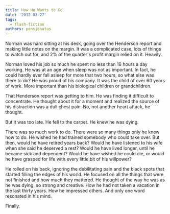 ```yaml
---
title: How He Wants to Go
date: '2012-03-27'
tags:
  - flash-fiction
authors: pensjonatus
---
```


Norman was hard sitting at his desk, going over the Henderson report and making
little notes on the margin. It was a complicated case, lots of things to watch
out for, and 2% of the quarter's profit margin relied on it. Heavily.

<!-- truncate -->

Norman loved his job so much he spent no less than 16 hours a day working. He
was at an age when sleep was not as important. In fact, he could hardly ever
fall asleep for more that two hours, so what else was there to do? He was proud
of his company. It was the child of over 60 years of work. More important than
his biological children or grandchildren.

That Henderson report was getting to him. He was finding it difficult to
concentrate. He thought about it for a moment and realized the source of his
distraction was a dull chest pain. No, not another heart attack, he thought.

But it was too late. He fell to the carpet. He knew he was dying.

There was so much work to do. There were so many things only he knew how to do.
He wished he had trained somebody who could take over. But then, would he have
retired years back? Would he have listened to his wife when she said he deserved
a rest? Would he have lived longer, until he became sick and dependent? Would he
have wished he could die, or would he have grasped for life with every little
bit of his willpower?

He rolled on his back, ignoring the debilitating pain and the black spots that
started filling the edges of his world. He focused on all the things that were
not finished and how much they mattered. He thought of the way he was as he was
dying, so strong and creative. How he had not taken a vacation in the last
thirty years. How he impressed others. And only one word resonated in his mind.

Finally.
